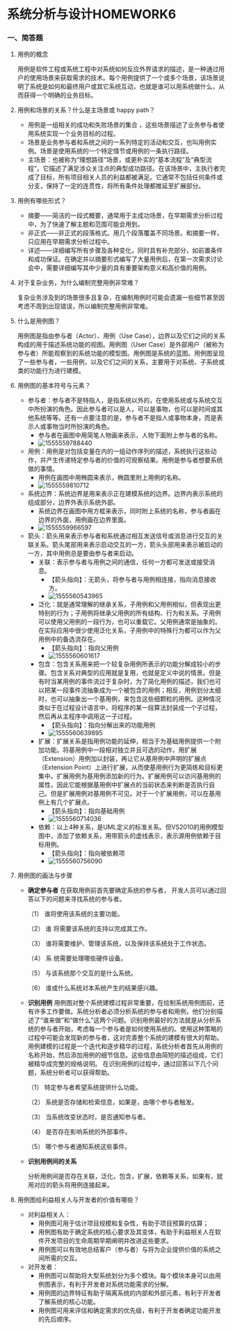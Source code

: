 # 系统分析与设计HOMEWORK6

### 一、简答题

1. 用例的概念

   用例是软件工程或系统工程中对系统如何反应外界请求的描述，是一种通过用户的使用场景来获取需求的技术。每个用例提供了一个或多个场景，该场景说明了系统是如何和最终用户或其它系统互动，也就是谁可以用系统做什么，从而获得一个明确的业务目标。

2. 用例和场景的关系？什么是主场景或 happy path？

   - 用例是一组相关的成功和失败场景的集合 ，这些场景描述了业务参与者使用系统实现一个业务目标的过程。
   - 场景是业务参与者和系统之间的一系列特定的活动和交互，也叫用例实例。场景是使用系统的一个特定情节或用例的一条执行路径。
   - 主场景：也被称为“理想路径”场景，或更朴实的“基本流程”及“典型流程”。它描述了满足涉众关注点的典型成功路径。在该场景中，主执行者完成了目标，所有项目相关人员的利益都被满足。它通常不包括任何条件或分支，保持了一定的连贯性，将所有条件处理都推延至扩展部分。

3. 用例有哪些形式？

   - 摘要——简洁的一段式概要，通常用于主成功场景，在早期需求分析过程中，为了快速了解主题和范围可能会用到。
   - 非正式——非正式的段落格式。用几个段落覆盖不同场景。和摘要一样，只应用在早期需求分析过程中。
   - 详述——详细编写所有步骤及各种变化，同时具有补充部分，如前置条件和成功保证。在确定并以摘要形式编写了大量用例后，在第一次需求讨论会中，需要详细编写其中少量的具有重要架构意义和高价值的用例。

4. 对于复杂业务，为什么编制完整用例非常难？

   复杂业务涉及到的场景很多且复杂，在编制用例时可能会遗漏一些细节甚至因考虑不周到出现错误，所以编制完整用例非常难。

5. 什么是用例图？

   用例图是指由参与者（Actor）、用例（Use Case），边界以及它们之间的关系构成的用于描述系统功能的视图。用例图（User Case）是外部用户（被称为参与者）所能观察到的系统功能的模型图。用例图是系统的蓝图。用例图呈现了一些参与者，一些用例，以及它们之间的关系，主要用于对系统、子系统或类的功能行为进行建模。

6. 用例图的基本符号与元素？

   - 参与者：参与者不是特指人，是指系统以外的，在使用系统或与系统交互中所扮演的角色。因此参与者可以是人，可以是事物，也可以是时间或其他系统等等。还有一点要注意的是，参与者不是指人或事物本身，而是表示人或事物当时所扮演的角色。
     - 参与者在画图中用简笔人物画来表示，人物下面附上参与者的名称。
     - ![1555559788440](https://github.com/Zhanggen-sysu/Software-Analysis-Design-Homework/raw/master/Homework6/1.png)
   - 用例：用例是对包括变量在内的一组动作序列的描述，系统执行这些动作，并产生传递特定参与者的价值的可观察结果。用例是参与者想要系统做的事情。
     - 用例在画图中用椭圆来表示，椭圆里附上用例的名称。
     - ![1555559810712](https://github.com/Zhanggen-sysu/Software-Analysis-Design-Homework/raw/master/Homework6/2.png)
   - 系统边界：系统边界是用来表示正在建模系统的边界。边界内表示系统的组成部分，边界外表示系统外部。
     - 系统边界在画图中用方框来表示，同时附上系统的名称，参与者画在边界的外面，用例画在边界里面。
     - ![1555559966597](https://github.com/Zhanggen-sysu/Software-Analysis-Design-Homework/raw/master/Homework6/3.png)
   - 箭头：箭头用来表示参与者和系统通过相互发送信号或消息进行交互的关联关系。箭头尾部用来表示启动交互的一方，箭头头部用来表示被启动的一方，其中用例总是要由参与者来启动。
     - 关联：表示参与者与用例之间的通信，任何一方都可发送或接受消息。
       - 【箭头指向】：无箭头，将参与者与用例相连接，指向消息接收方。
       - ![1555560543965](https://github.com/Zhanggen-sysu/Software-Analysis-Design-Homework/raw/master/Homework6/4.png)
     - 泛化：就是通常理解的继承关系，子用例和父用例相似，但表现出更特别的行为；子用例将继承父用例的所有结构、行为和关系。子用例可以使用父用例的一段行为，也可以重载它。父用例通常是抽象的。在实际应用中很少使用泛化关系，子用例中的特殊行为都可以作为父用例中的备选流存在。
       - 【箭头指向】：指向父用例
       - ![1555560601617](https://github.com/Zhanggen-sysu/Software-Analysis-Design-Homework/raw/master/Homework6/5.png)
     - 包含：包含关系用来把一个较复杂用例所表示的功能分解成较小的步骤。包含关系对典型的应用就是复用，也就是定义中说的情景。但是有时当某用例的事件流过于复杂时，为了简化用例的描述，我们也可以把某一段事件流抽象成为一个被包含的用例；相反，用例划分太细时，也可以抽象出一个基用例，来包含这些细颗粒的用例。这种情况类似于在过程设计语言中，将程序的某一段算法封装成一个子过程，然后再从主程序中调用这一子过程。
       - 【箭头指向】：指向分解出来的功能用例
       - ![1555560639895](https://github.com/Zhanggen-sysu/Software-Analysis-Design-Homework/raw/master/Homework6/6.png)
     - 扩展：扩展关系是指用例功能的延伸，相当于为基础用例提供一个附加功能。将基用例中一段相对独立并且可选的动作，用扩展（Extension）用例加以封装，再让它从基用例中声明的扩展点（Extension Point）上进行扩展，从而使基用例行为更简练和目标更集中。扩展用例为基用例添加新的行为。扩展用例可以访问基用例的属性，因此它能根据基用例中扩展点的当前状态来判断是否执行自己。但是扩展用例对基用例不可见。对于一个扩展用例，可以在基用例上有几个扩展点。
       - 【箭头指向】：指向基础用例
       - ![1555560714036](https://github.com/Zhanggen-sysu/Software-Analysis-Design-Homework/raw/master/Homework6/7.png)
     - 依赖：以上4种关系，是UML定义的标准关系。但VS2010的用例模型图中，添加了依赖关系，用带箭头的虚线表示，表示源用例依赖于目标用例。
       - 【箭头指向】：指向被依赖项
       - ![1555560756090](https://github.com/Zhanggen-sysu/Software-Analysis-Design-Homework/raw/master/Homework6/8.png)

7. 用例图的画法与步骤

   - **确定参与者** 
     在获取用例前首先要确定系统的参与者， 开发人员可以通过回答以下的问题来寻找系统的参与者。 

     （1）         谁将使用该系统的主要功能。 

     （2）         谁 将需要该系统的支持以完成其工作。 

     （3）         谁将需要维护、管理该系统，以及保持该系统处于工作状态。 

     （4）         系 统需要处理哪些硬件设备。 

     （5）         与该系统那个交互的是什么系统。 

     （6）         谁或什么系统对本系统产生的结果感兴趣。

   - **识别用例** 
     用例图对整个系统建模过程非常重要，在绘制系统用例图前，还有许多工作要做。系统分析者必须分析系统的参与者和用例，他们分别描述了“谁来做”和“做什么”这两个问题。识别用例最好的方法就是从分析系统的参与者开始，考虑每一个参与者是如何使用系统的。使用这种策略的过程中可能会发现新的参与者，这对完善整个系统的建模有很大的帮助。用例建模的过程是一个迭代和逐步精华的过程，系统分析者首先从用例的名称开始，然后添加用例的细节信息。这些信息由简短的描述组成，它们被精华成完整的规格说明。
     在识别用例的过程中，通过回答以下几个问题，系统分析者可以获得帮助。 

     （1）         特定参与者希望系统提供什么功能。 

     （2）         系统是否存储和检索信息，如果是，由哪个参与者触发。 

     （3）         当系统改变状态时，是否通知参与者。 

     （4）         是否存在影响系统的外部事件。 

     （5）         哪个参与者通知系统这些事件。

   - **识别用例间的关系**

     分析用例间是否存在关联，泛化，包含，扩展，依赖等关系，如果有，就用对应的箭头将用例连接起来。

8. 用例图给利益相关人与开发者的价值有哪些？

   - 对利益相关人：
     - 用例图可用于估计项目规模和复杂性，有助于项目预算的估算；
     - 用例图有助于确定系统的核心要求及其变体，有助于利益相关人在软件开发项目的生命周期早期阐明并改进这些要求。
     - 用例图可以有效地总结客户（参与者）与将为企业提供价值的系统之间所需的交互。
   - 对开发者：
     - 用例图可以帮助将大型系统划分为多个模块。每个模块本身可以由用例图表示，有利于开发者对系统功能需求的分解。
     - 用例图的边界特征有助于隔离系统的内部和外部元素，有利于开发者了解系统的核心功能。
     - 用例图可用来评估和确定需求的优先级，有利于开发者确定功能开发的先后顺序。